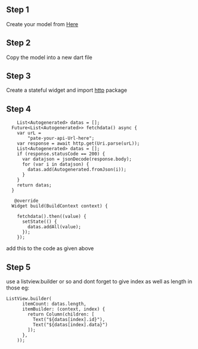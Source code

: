 ## Step 1
Create your model from [Here](https://javiercbk.github.io/json_to_dart/)
## Step 2
Copy the model into a new dart file 
## Step 3
Create a stateful widget and import [http](https://pub.dev/packages/http) package 
## Step 4

```
    List<Autogenerated> datas = [];
  Future<List<Autogenerated>> fetchdata() async {
    var urL =
        "pate-your-api-Url-here";
    var response = await http.get(Uri.parse(urL));
    List<Autogenerated> datas = [];
    if (response.statusCode == 200) {
      var datajson = jsonDecode(response.body);
      for (var i in datajson) {
        datas.add(Autogenerated.fromJson(i));
      }
    }
    return datas;
  }

   @override
  Widget build(BuildContext context) {

    fetchdata().then((value) {
      setState(() {
        datas.addAll(value);
      });
    });
```
add this to the code as given above
## Step 5
use a listview.builder or so and dont forget to give index as well as length in those
eg:
```
ListView.builder(
      itemCount: datas.length,
      itemBuilder: (context, index) {
        return Column(children: [
          Text("${datas[index].id}"),
          Text("${datas[index].data}")
        ]);
      },
    ));
```
